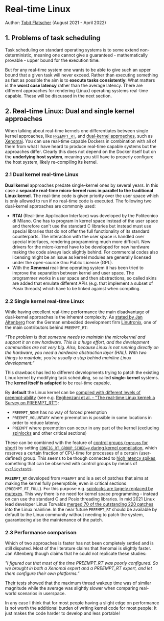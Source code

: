 # Real-time Linux

Author: [Tobit Flatscher](https://github.com/2b-t) (August 2021 - April 2022)



## 1. Problems of task scheduling

Task scheduling on standard operating systems is to some extend non-deterministic, meaning one cannot give a guaranteed - mathematically provable - upper bound for the execution time.

But for any real-time system one wants to be able to give such an upper bound that a given task will never exceed. Rather than executing something as fast as possible the aim is to **execute tasks consistently**: What matters is the **worst case latency** rather than the average latency. There are different approaches for rendering (Linux) operating systems real-time capable. These will be discussed in the next section.

## 2. Real-time Linux: Dual and single kernel approaches

When talking about real-time kernels one differentiates between single kernel approaches, like [`PREEMPT_RT`](https://wiki.linuxfoundation.org/realtime/start), and [dual-kernel approaches](https://linuxgizmos.com/real-time-linux-explained/), such as [Xenomai](https://en.wikipedia.org/wiki/Xenomai). You can use real-time capable Dockers in combination with all of them from what I have heard to produce  real-time capable systems but the approaches differ. Clearly this does not depend on the Docker itself but on the **underlying host system**, meaning you still have to properly configure the host system, likely re-compiling its kernel.

### 2.1 Dual kernel real-time Linux

**Dual kernel** approaches predate single-kernel ones by several years. In this case a **separate real-time micro-kernel runs in parallel to the traditional Linux kernel**. The real-time code is given priority over the user space which is only allowed to run if no real-time code is executed. The following two dual-kernel approaches are commonly used:

- **RTAI** (Real-time Application Interface) was developed by the Politecnico di Milano. One has to program in kernel space instead of the user space and therefore can't use the standard C libraries but instead must use special libraries that do not offer the full functionality of its standard counterparts. The interaction with the user space is handled over special interfaces, rendering programming much more difficult. New drivers for the micro-kernel have to be developed for new hardware making the code always lack slightly behind. For commercial codes also licensing might be an issue as kernel modules are generally licensed under the open-source Gnu Public License (GPL).
- With the **Xenomai** real-time operating system it has been tried to improve the separation between kernel and user space. The programmer works in user space and then abstractions, so called skins are added that emulate different APIs (e.g. that implement a subset of Posix threads) which have to be linked against when compiling.

### 2.2 Single kernel real-time Linux

While having excellent real-time performance the main disadvantage of dual-kernel approaches is the inherent complexity. As [stated by Jan Altenberg](https://www.youtube.com/watch?v=BKkX9WASfpI) from the German embedded development firm [Linutronix](https://linutronix.de/), one of the main contributors behind `PREEMPT_RT`:

*“The problem is that someone needs to maintain the microkernel and support  it on new hardware. This is a huge effort, and the development  communities are not very big. Also, because Linux is not running directly on the hardware, you need a  hardware abstraction layer (HAL). With two things to maintain, you’re  usually a step behind mainline Linux development.”*

This drawback has led to different developments trying to patch the existing Linux kernel by modifying task scheduling, so called **single-kernel** systems. The **kernel itself is adapted** to be real-time capable.

By **default** the Linux kernel can be [compiled with different levels of preempt-ability](https://help.ubuntu.com/lts/installation-guide/amd64/install.en.pdf#page=98) (see e.g. [Reghenzani et al. - "The real-time Linux kernel: a Survey on PREEMPT_RT"](https://re.public.polimi.it/retrieve/handle/11311/1076057/344112/paper.pdf#page=8)):

- `PREEMPT_NONE` has no way of forced preemption
- `PREEMPT_VOLUNTARY` where preemption is possible in some locations in order to reduce latency
- `PREEMPT` where preemption can occur in any part of the kernel (excluding [spinlocks](https://en.wikipedia.org/wiki/Spinlock) and other critical sections)

These can be combined with the feature of [control groups (`cgroups` for short)](https://man7.org/linux/man-pages/man7/cgroups.7.html) by setting [`CONFIG_RT_GROUP_SCHED=y` during kernel compilation](https://stackoverflow.com/a/56189862/9938686), which reserves a certain fraction of CPU-time for processes of a certain (user-defined) group. This seems to be though connected to [high latency spikes](https://access.redhat.com/documentation/en-us/red_hat_enterprise_linux_for_real_time/8/html-single/optimizing_rhel_8_for_real_time_for_low_latency_operation/index#further_considerations), something that can be observed with control groups by means of [`cyclicytest`s](https://wiki.linuxfoundation.org/realtime/documentation/howto/tools/cyclictest/start).

**`PREEMPT_RT`** developed from `PREEMPT` and is a set of patches that aims at making the kernel fully preemptible, even in critical sections (`PREEMPT_RT_FULL`). For this purpose e.g. [spinlocks are largely replaced by mutexes](https://wiki.linuxfoundation.org/realtime/documentation/technical_details/sleeping_spinlocks). This way there is no need for kernel space programming - instead on can use the standard C and Posix threading libraries. In mid 2021 Linux lead developer Linus Torvalds [merged 70 of the outstanding 220 patches](https://linutronix.de/news/The-PREEMPT_RT-Locking-Code-Is-Merged-For-Linux-5.15) into the Linux mainline. In the near future `PREEMPT_RT` should be available by default to the Linux community without needing to patch the system, guaranteeing also the maintenance of the patch.

### 2.3 Performance comparison

Which of two approaches is faster has not been completely settled and is still disputed. Most of the literature claims that Xenomai is slightly faster. Jan Altenberg though claims that he could not replicate these studies:

*"I figured out that most of the time PREEMPT_RT was poorly configured. So we brought in both a Xenomai expert and a PREEMPT_RT expert, and let them configure their own  platforms.”*

[Their tests](https://www.youtube.com/watch?v=BKkX9WASfpI) showed that the maximum thread wakeup time was of similar magnitude while the average was slightly slower when comparing real-world scenarios in userspace.

In any case I think that for most people having a slight edge on performance is not worth the additional burden of writing kernel code for most people: It just makes the code harder to develop and less portable!
